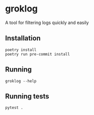# groklog

A tool for filtering logs quickly and easily

## Installation
```shell
poetry install
poetry run pre-commit install
```

## Running
```
groklog --help
```

## Running tests
```
pytest .
```